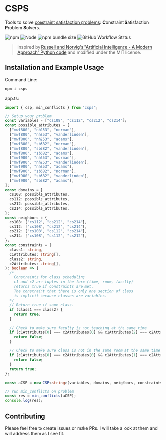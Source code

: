 # CSPS

Tools to solve [constraint satisfaction problems](https://en.wikipedia.org/wiki/Constraint_satisfaction_problem): **C**onstraint **S**atisfaction **P**roblem **S**olvers.

![npm](https://img.shields.io/npm/v/csps.svg?cacheSeconds=2592000)
![Node](https://img.shields.io/badge/node-%3E%3D10-blue.svg?cacheSeconds=2592000)
![npm bundle size](https://img.shields.io/bundlephobia/minzip/csps.svg?cacheSeconds=2592000)
![GitHub Workflow Status](https://img.shields.io/github/workflow/status/charkour/csps/CI.svg?cacheSeconds=2592000)

> Inspired by [Russell and Norvig's "Artificial Intelligence - A Modern Approach" Python code](https://github.com/aimacode/aima-python) and modified under the MIT license.

## Installation and Example Usage

Command Line:

```sh
npm i csps
```

app.ts:

```ts
import { csp, min_conflicts } from "csps";

// Setup your problem
const variables = ["cs108", "cs112", "cs212", "cs214"];
const possible_attributes = [
  ["mwf800", "nh253", "norman"],
  ["mwf800", "nh253", "vanderlinden"],
  ["mwf800", "nh253", "adams"],
  ["mwf800", "sb382", "norman"],
  ["mwf800", "sb382", "vanderlinden"],
  ["mwf800", "sb382", "adams"],
  ["mwf900", "nh253", "norman"],
  ["mwf900", "nh253", "vanderlinden"],
  ["mwf900", "nh253", "adams"],
  ["mwf900", "sb382", "norman"],
  ["mwf900", "sb382", "vanderlinden"],
  ["mwf900", "sb382", "adams"],
];
const domains = {
  cs108: possible_attributes,
  cs112: possible_attributes,
  cs212: possible_attributes,
  cs214: possible_attributes,
};
const neighbors = {
  cs108: ["cs112", "cs212", "cs214"],
  cs112: ["cs108", "cs212", "cs214"],
  cs212: ["cs108", "cs112", "cs214"],
  cs214: ["cs108", "cs112", "cs212"],
};
const constraints = (
  class1: string,
  c1Attributes: string[],
  class2: string,
  c2Attributes: string[],
): boolean => {
  /*
    Constraints for class scheduling
    c1 and c2 are tuples in the form (time, room, faculty)
    returns true if constraints are met.
    The constraint that there is only one section of class
    is implicit because classes are variables.
  */
  // Return true if same class.
  if (class1 === class2) {
    return true;
  }

  // Check to make sure faculty is not teaching at the same time
  if (c1Attributes[0] === c2Attributes[0] && c1Attributes[2] === c2Attributes[2]) {
    return false;
  }

  // Check to make sure class is not in the same room at the same time
  if (c1Attributes[0] === c2Attributes[0] && c1Attributes[1] === c2Attributes[1]) {
    return false;
  }
  return true;
};

const aCSP = new CSP<string>(variables, domains, neighbors, constraints);

// run min_conflicts on problem
const res = min_conflicts(aCSP);
console.log(res);
```

## Contributing

Please feel free to create issues or make PRs. I will take a look at them and will address them as I see fit.
